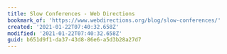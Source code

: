 ```yaml
---
title: Slow Conferences - Web Directions
bookmark_of: 'https://www.webdirections.org/blog/slow-conferences/'
created: '2021-01-22T07:40:32.658Z'
modified: '2021-01-22T07:40:32.658Z'
guid: b651d9f1-da37-43d8-86e6-a5d3b28a27d7
---
```

 
